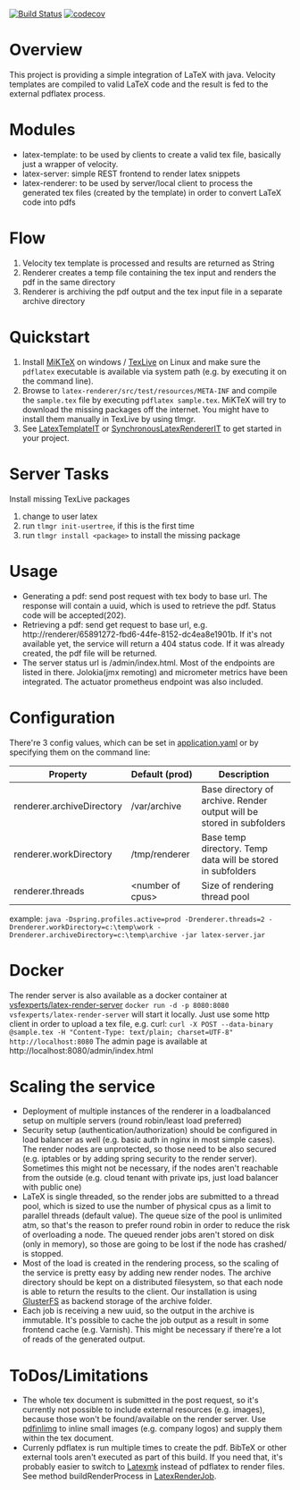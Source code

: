 [![Build Status](https://travis-ci.org/vsfexperts/LaTeX.svg)](https://travis-ci.org/vsfexperts/LaTeX)
[![codecov](https://codecov.io/gh/vsfexperts/LaTeX/branch/development/graph/badge.svg)](https://codecov.io/gh/vsfexperts/LaTeX)

# Overview
This project is providing a simple integration of LaTeX with java. Velocity templates are compiled to valid LaTeX code and the result is fed to the external pdflatex process.

# Modules
- latex-template: to be used by clients to create a valid tex file, basically just a wrapper of velocity. 
- latex-server: simple REST frontend to render latex snippets
- latex-renderer: to be used by server/local client to process the generated tex files (created by the template) in order to convert LaTeX code into pdfs

# Flow
1. Velocity tex template is processed and results are returned as String
2. Renderer creates a temp file containing the tex input and renders the pdf in the same directory
3. Renderer is archiving the pdf output and the tex input file in a separate archive directory

# Quickstart
1. Install [MiKTeX](https://miktex.org/download) on windows / [TexLive](https://launchpad.net/~jonathonf/+archive/ubuntu/texlive-2016) on Linux and make sure the `pdflatex` executable is available via system path (e.g. by executing it on the command line).
2. Browse to `latex-renderer/src/test/resources/META-INF` and compile the `sample.tex` file by executing `pdflatex sample.tex`. MiKTeX will try to download the missing packages off the internet. You might have to install them manually in TexLive by using tlmgr.
3. See [LatexTemplateIT](latex-template/src/test/java/de/vsfexperts/latex/template/LatexTemplateIT.java) or [SynchronousLatexRendererIT](latex-renderer/src/test/java/de/vsfexperts/latex/renderer/SynchronousLatexRendererIT.java) to get started in your project.

# Server Tasks
Install missing TexLive packages
1. change to user latex
2. run `tlmgr init-usertree`, if this is the first time
3. run `tlmgr install <package>` to install the missing package

# Usage
- Generating a pdf: send post request with tex body to base url. The response will contain a uuid, which is used to retrieve the pdf. Status code will be accepted(202).
- Retrieving a pdf: send get request to base url, e.g. http://renderer/65891272-fbd6-44fe-8152-dc4ea8e1901b. If it's not available yet, the service will return a 404 status code. If it was already created, the pdf file will be returned.
- The server status url is /admin/index.html. Most of the endpoints are listed in there. Jolokia(jmx remoting) and micrometer metrics have been integrated. The actuator prometheus endpoint was also included.  

# Configuration
There're 3 config values, which can be set in [application.yaml](latex-server/src/main/resources/application.yaml) or by specifying them on the command line:

| Property                  |  Default (prod)    | Description                                                           |
| ------------------------- | ------------------ | --------------------------------------------------------------------- | 
| renderer.archiveDirectory | /var/archive       | Base directory of archive. Render output will be stored in subfolders | 
| renderer.workDirectory    | /tmp/renderer      | Base temp directory. Temp data will be stored in subfolders           |
| renderer.threads          | \<number of cpus\> | Size of rendering thread pool                                         | 

example: `java -Dspring.profiles.active=prod -Drenderer.threads=2 -Drenderer.workDirectory=c:\temp\work -Drenderer.archiveDirectory=c:\temp\archive -jar latex-server.jar`

# Docker
The render server is also available as a docker container at [vsfexperts/latex-render-server](https://hub.docker.com/r/vsfexperts/latex-render-server/)
`docker run -d -p 8080:8080 vsfexperts/latex-render-server` will start it locally.
Just use some http client in order to upload a tex file, e.g. curl: `curl -X POST --data-binary @sample.tex -H "Content-Type: text/plain; charset=UTF-8" http://localhost:8080`
The admin page is available at http://localhost:8080/admin/index.html

# Scaling the service
- Deployment of multiple instances of the renderer in a loadbalanced setup on multiple servers (round robin/least load preferred)
- Security setup (authentication/authorization) should be configured in load balancer as well (e.g. basic auth in nginx in most simple cases). The render nodes are unprotected, so those need to be also secured (e.g. iptables or by adding spring security to the render server). Sometimes this might not be necessary, if the nodes aren't reachable from the outside (e.g. cloud tenant with private ips, just load balancer with public one)
- LaTeX is single threaded, so the render jobs are submitted to a thread pool, which is sized to use the number of physical cpus as a limit to parallel threads (default value). The queue size of the pool is unlimited atm, so that's the reason to prefer round robin in order to reduce the risk of overloading a node. The queued render jobs aren't stored on disk (only in memory), so those are going to be lost if the node has crashed/ is stopped.
- Most of the load is created in the rendering process, so the scaling of the service is pretty easy by adding new render nodes. The archive directory should be kept on a distributed filesystem, so that each node is able to return the results to the client. Our installation is using [GlusterFS](https://www.gluster.org/) as backend storage of the archive folder.
- Each job is receiving a new uuid, so the output in the archive is immutable. It's possible to cache the job output as a result in some frontend cache (e.g. Varnish). This might be necessary if there're a lot of reads of the generated output.

# ToDos/Limitations
- The whole tex document is submitted in the post request, so it's currently not possible to include external resources (e.g. images), because those won't be found/available on the render server. Use [pdfinlimg](https://github.com/zerotoc/pdfinlimg) to inline small images (e.g. company logos) and supply them within the tex document. 
- Currenly pdflatex is run multiple times to create the pdf. BibTeX or other external tools aren't executed as part of this build. If you need that, it's probably easier to switch to [Latexmk](http://personal.psu.edu/jcc8/latexmk/) instead of pdflatex to render files.
See method buildRenderProcess in [LatexRenderJob](latex-renderer/src/main/java/de/vsfexperts/latex/renderer/LatexRenderJob.java).

